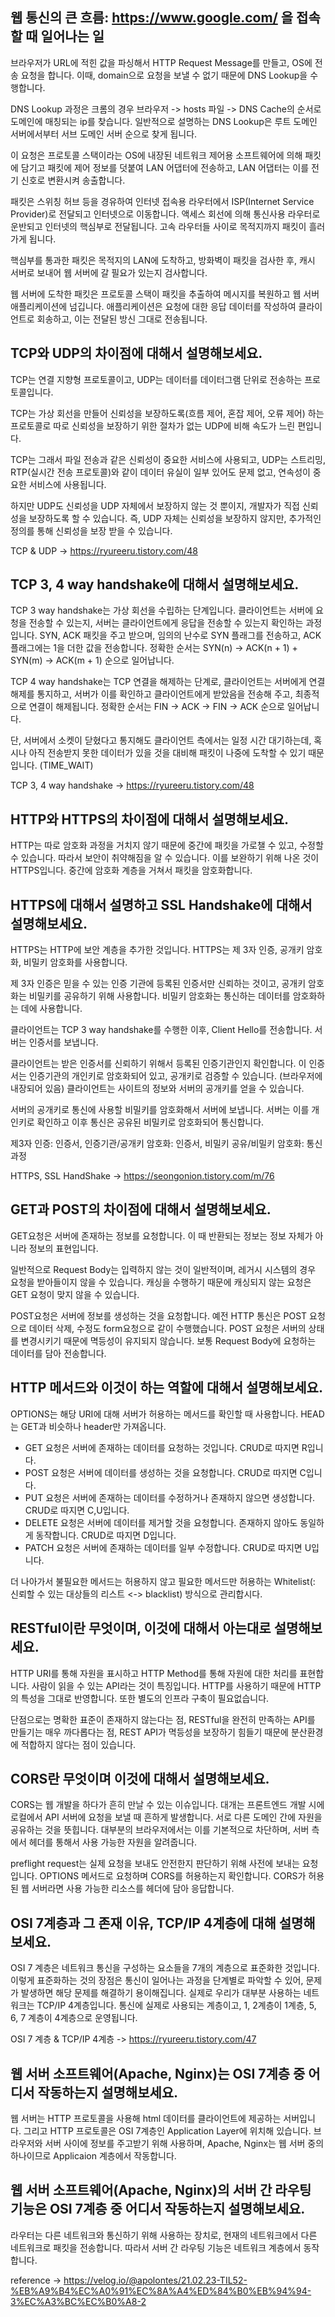 ## 웹 통신의 큰 흐름: https://www.google.com/ 을 접속할 때 일어나는 일

브라우저가 URL에 적힌 값을 파싱해서 HTTP Request Message를 만들고, OS에 전송 요청을 합니다.
이때, domain으로 요청을 보낼 수 없기 때문에 DNS Lookup을 수행합니다. 

DNS Lookup 과정은 크롬의 경우 브라우저 -> hosts 파일 -> DNS Cache의 순서로 도메인에 매칭되는 ip를 찾습니다.
일반적으로 설명하는 DNS Lookup은 루트 도메인 서버에서부터 서브 도메인 서버 순으로 찾게 됩니다.

이 요청은 프로토콜 스택이라는 OS에 내장된 네트워크 제어용 소프트웨어에 의해 패킷에 담기고
패킷에 제어 정보를 덧붙여 LAN 어댑터에 전송하고, LAN 어댑터는 이를 전기 신호로 변환시켜 송출합니다.

패킷은 스위칭 허브 등을 경유하여 인터넷 접속용 라우터에서 ISP(Internet Service Provider)로 전달되고 인터넷으로 이동합니다.
액세스 회선에 의해 통신사용 라우터로 운반되고 인터넷의 핵심부로 전달됩니다. 고속 라우터들 사이로 목적지까지 패킷이 흘러가게 됩니다.

핵심부를 통과한 패킷은 목적지의 LAN에 도착하고, 방화벽이 패킷을 검사한 후, 캐시 서버로 보내어 웹 서버에 갈 필요가 있는지 검사합니다.

웹 서버에 도착한 패킷은 프로토콜 스택이 패킷을 추출하여 메시지를 복원하고 웹 서버 애플리케이션에 넘깁니다.
애플리케이션은 요청에 대한 응답 데이터를 작성하여 클라이언트로 회송하고, 이는 전달된 방신 그대로 전송됩니다.

## TCP와 UDP의 차이점에 대해서 설명해보세요.

TCP는 연결 지향형 프로토콜이고, UDP는 데이터를 데이터그램 단위로 전송하는 프로토콜입니다.

TCP는 가상 회선을 만들어 신뢰성을 보장하도록(흐름 제어, 혼잡 제어, 오류 제어) 하는 프로토콜로
따로 신뢰성을 보장하기 위한 절차가 없는 UDP에 비해 속도가 느린 편입니다.

TCP는 그래서 파일 전송과 같은 신뢰성이 중요한 서비스에 사용되고,
UDP는 스트리밍, RTP(실시간 전송 프로토콜)와 같이 데이터 유실이 일부 있어도 문제 없고, 연속성이 중요한 서비스에 사용됩니다.

하지만 UDP도 신뢰성을 UDP 자체에서 보장하지 않는 것 뿐이지, 개발자가 직접 신뢰성을 보장하도록 할 수 있습니다.
즉, UDP 자체는 신뢰성을 보장하지 않지만, 추가적인 정의를 통해 신뢰성을 보장 받을 수 있습니다.

TCP & UDP -> https://ryureeru.tistory.com/48

## TCP 3, 4 way handshake에 대해서 설명해보세요.

TCP 3 way handshake는 가상 회선을 수립하는 단계입니다.
클라이언트는 서버에 요청을 전송할 수 있는지, 서버는 클라이언트에게 응답을 전송할 수 있는지 확인하는 과정입니다.
SYN, ACK 패킷을 주고 받으며, 임의의 난수로 SYN 플래그를 전송하고, ACK 플래그에는 1을 더한 값을 전송합니다.
정확한 순서는 SYN(n) -> ACK(n + 1) + SYN(m) -> ACK(m + 1) 순으로 일어납니다.

TCP 4 way handshake는 TCP 연결을 해제하는 단계로,
클라이언트는 서버에게 연결 해제를 통지하고, 서버가 이를 확인하고 클라이언트에게 받았음을 전송해 주고, 최종적으로 연결이 해제됩니다.
정확한 순서는 FIN -> ACK -> FIN -> ACK 순으로 일어납니다.

단, 서버에서 소켓이 닫혔다고 통지해도 클라이언트 측에서는 일정 시간 대기하는데,
혹시나 아직 전송받지 못한 데이터가 있을 것을 대비해 패킷이 나중에 도착할 수 있기 때문입니다. (TIME_WAIT)

TCP 3, 4 way handshake -> https://ryureeru.tistory.com/48

## HTTP와 HTTPS의 차이점에 대해서 설명해보세요.

HTTP는 따로 암호화 과정을 거치지 않기 때문에 중간에 패킷을 가로챌 수 있고, 수정할 수 있습니다.
따라서 보안이 취약해짐을 알 수 있습니다. 이를 보완하기 위해 나온 것이 HTTPS입니다.
중간에 암호화 계층을 거쳐서 패킷을 암호화합니다.

## HTTPS에 대해서 설명하고 SSL Handshake에 대해서 설명해보세요.

HTTPS는 HTTP에 보안 계층을 추가한 것입니다. HTTPS는 제 3자 인증, 공개키 암호화, 비밀키 암호화를 사용합니다.

제 3자 인증은 믿을 수 있는 인증 기관에 등록된 인증서만 신뢰하는 것이고, 공개키 암호화는 비밀키를 공유하기 위해 사용합니다.
비밀키 암호화는 통신하는 데이터를 암호화하는 데에 사용합니다.

클라이언트는 TCP 3 way handshake를 수행한 이후, Client Hello를 전송합니다. 서버는 인증서를 보냅니다.

클라이언트는 받은 인증서를 신뢰하기 위해서 등록된 인증기관인지 확인합니다.
이 인증서는 인증기관의 개인키로 암호화되어 있고, 공개키로 검증할 수 있습니다. (브라우저에 내장되어 있음)
클라이언트는 사이트의 정보와 서버의 공개키를 얻을 수 있습니다.

서버의 공개키로 통신에 사용할 비밀키를 암호화해서 서버에 보냅니다.
서버는 이를 개인키로 확인하고 이후 통신은 공유된 비밀키로 암호화되어 통신합니다.

제3자 인증: 인증서, 인증기관/공개키 암호화: 인증서, 비밀키 공유/비밀키 암호화: 통신과정

HTTPS, SSL HandShake -> https://seongonion.tistory.com/m/76

## GET과 POST의 차이점에 대해서 설명해보세요.

GET요청은 서버에 존재하는 정보를 요청합니다.
이 때 반환되는 정보는 정보 자체가 아니라 정보의 표현입니다.

일반적으로 Request Body는 입력하지 않는 것이 일반적이며, 레거시 시스템의 경우 요청을 받아들이지 않을 수 있습니다.
캐싱을 수행하기 때문에 캐싱되지 않는 요청은 GET 요청이 맞지 않을 수 있습니다.

POST요청은 서버에 정보를 생성하는 것을 요청합니다.
예전 HTTP 통신은 POST 요청으로 데이터 삭제, 수정도 form요청으로 같이 수행했습니다.
POST 요청은 서버의 상태를 변경시키기 때문에 멱등성이 유지되지 않습니다.
보통 Request Body에 요청하는 데이터를 담아 전송합니다.

## HTTP 메서드와 이것이 하는 역할에 대해서 설명해보세요.

OPTIONS는 해당 URI에 대해 서버가 허용하는 메서드를 확인할 때 사용합니다. HEAD는 GET과 비슷하나 header만 가져옵니다.

- GET 요청은 서버에 존재하는 데이터를 요청하는 것입니다. CRUD로 따지면 R입니다.
- POST 요청은 서버에 데이터를 생성하는 것을 요청합니다. CRUD로 따지면 C입니다.
- PUT 요청은 서버에 존재하는 데이터를 수정하거나 존재하지 않으면 생성합니다. CRUD로 따지면 C,U입니다.
- DELETE 요청은 서버에 데이터를 제거할 것을 요청합니다. 존재하지 않아도 동일하게 동작합니다. CRUD로 따지면 D입니다.
- PATCH 요청은 서버에 존재하는 데이터를 일부 수정합니다. CRUD로 따지면 U입니다.

더 나아가서 불필요한 메서드는 허용하지 않고 필요한 메서드만 허용하는 Whitelist(: 신뢰할 수 있는 대상들의 리스트 <-> blacklist) 방식으로 관리합시다. 

## RESTful이란 무엇이며, 이것에 대해서 아는대로 설명해보세요.

HTTP URI를 통해 자원을 표시하고 HTTP Method를 통해 자원에 대한 처리를 표현합니다.
사람이 읽을 수 있는 API라는 것이 특징입니다.
HTTP를 사용하기 때문에 HTTP의 특성을 그대로 반영합니다.
또한 별도의 인프라 구축이 필요없습니다.

단점으로는 명확한 표준이 존재하지 않는다는 점,
RESTful을 완전히 만족하는 API를 만들기는 매우 까다롭다는 점,
REST API가 멱등성을 보장하기 힘들기 때문에 분산환경에 적합하지 않다는 점이 있습니다.

## CORS란 무엇이며 이것에 대해서 설명해보세요.

CORS는 웹 개발을 하다가 흔히 만날 수 있는 이슈입니다.
대개는 프론트엔드 개발 시에 로컬에서 API 서버에 요청을 보낼 때 흔하게 발생합니다.
서로 다른 도메인 간에 자원을 공유하는 것을 뜻힙니다.
대부분의 브라우저에서는 이를 기본적으로 차단하며, 서버 측에서 헤더를 통해서 사용 가능한 자원을 알려줍니다.

preflight request는 실제 요청을 보내도 안전한지 판단하기 위해 사전에 보내는 요청입니다.
OPTIONS 메서드로 요청하며 CORS를 허용하는지 확인합니다.
CORS가 허용된 웹 서버라면 사용 가능한 리소스를 헤더에 담아 응답합니다.

## OSI 7계층과 그 존재 이유, TCP/IP 4계층에 대해 설명해보세요.

OSI 7 계층은 네트워크 통신을 구성하는 요소들을 7개의 계층으로 표준화한 것입니다.
이렇게 표준화하는 것의 장점은 통신이 일어나는 과정을 단계별로 파악할 수 있어,
문제가 발생하면 해당 문제를 해결하기 용이해집니다.
실제로 우리가 대부분 사용하는 네트워크는 TCP/IP 4계층입니다.
통신에 실제로 사용되는 계층이고, 1, 2계층이 1계층, 5, 6, 7 계층이 4계층으로 운영됩니다.

OSI 7 계층 & TCP/IP 4계층 -> https://ryureeru.tistory.com/47

## 웹 서버 소프트웨어(Apache, Nginx)는 OSI 7계층 중 어디서 작동하는지 설명해보세요.

웹 서버는 HTTP 프로토콜을 사용해 html 데이터를 클라이언트에 제공하는 서버입니다.
그리고 HTTP 프로토콜은 OSI 7계층인 Application Layer에 위치해 있습니다.
브라우저와 서버 사이에 정보를 주고받기 위해 사용하며, Apache, Nginx는 웹 서버 중의 하나이므로 Applicaion 계층에서 작동합니다.

## 웹 서버 소프트웨어(Apache, Nginx)의 서버 간 라우팅 기능은 OSI 7계층 중 어디서 작동하는지 설명해보세요.

라우터는 다른 네트워크와 통신하기 위해 사용하는 장치로,
현재의 네트워크에서 다른 네트워크로 패킷을 전송합니다.
따라서 서버 간 라우팅 기능은 네트워크 계층에서 동작합니다. 

reference -> https://velog.io/@apolontes/21.02.23-TIL52-%EB%A9%B4%EC%A0%91%EC%8A%A4%ED%84%B0%EB%94%94-3%EC%A3%BC%EC%B0%A8-2
